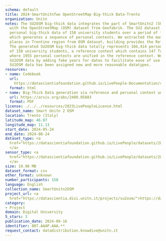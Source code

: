 ```yaml
---
schema: default
title: 2024-SmartUnitnTwo OpenStreetMap Big-thick Data-Trento
organization: Unitn
notes: The SU2OSM big-thick data integrates the part of SmartUnitn2 (SU2) dataset
  with the OpenStreetMap (OSM) dataset from Geofabrik. The SU2 dataset contains the
  personal big-thick data of 158 university students over a period of four weeks,
  which generates a sequence of personal contexts. We extracted the massive real-world
  places in Trentino region from OSM dataset, building provides the Reference Context.
  The generated SU2OSM big-thick data totally represents 104,414 personal contexts
  of 158 university students, a reference context which contains 147 Trentino places,
  where 1955 personal contexts are unified in the reference context. We updated the
  SU2OSM data by adding fake years for dates to facilitate ease of use. Part of the
  SU2OSM data has been assigned new and more reasonable datatypes.
resources:
- name: Codebook
  url: 
    https://datascientiafoundation.github.io/LivePeople-Documentation/codebooks/2024-OSM-Trento-timediaries.html
  format: html
- name: Big-Thick Data generation via reference and personal context unification
  url: https://arxiv.org/abs/2409.05883
  format: PDF
license: ./../../resources/2023LivePeopleLicense.html
dataset_name: Smart Unitn 2 OSM
location: Trento (Italy)
latitude_map: 46.07
longitude_map: 11.13
start_date: 2024-05-24
end_date: 2024-08-24
dataset_type: <a 
  href="https://datascientiafoundation.github.io/LivePeople/datasets/2024-SU2OSM-Trento-Diachronic-Interactions/">Diachronic-Interactions
  </a>
sensor_type: <a 
  href="https://datascientiafoundation.github.io/LivePeople/datasets/2024-SU2OSM-Trento-Diachronic-Interactions/">Diachronic-Interactions
  </a>
size: 19.90 MB
dataset_format: csv
other_format: unknown
number_participants: 158
language: English
collection_name: SmartUnitn2OSM
project_url: <a 
  href="https://datascientia.disi.unitn.it/projects/su2osm/">https://datascientia.disi.unitn.it/projects/su2osm/</a>
category:
- Project
domain: Digital University
5_stars: 3
publication_date: 2024-09-16
identifier: 007.AAAP.AAA.**
request_contact: datadistribution.knowdive@unitn.it
---
```



